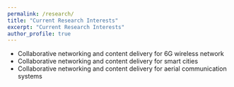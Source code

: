 ```yaml
---
permalink: /research/
title: "Current Research Interests"
excerpt: "Current Research Interests"
author_profile: true
---
```


* Collaborative networking and content delivery for 6G wireless network  
* Collaborative networking and content delivery for smart cities
* Collaborative networking and content delivery for aerial communication systems

